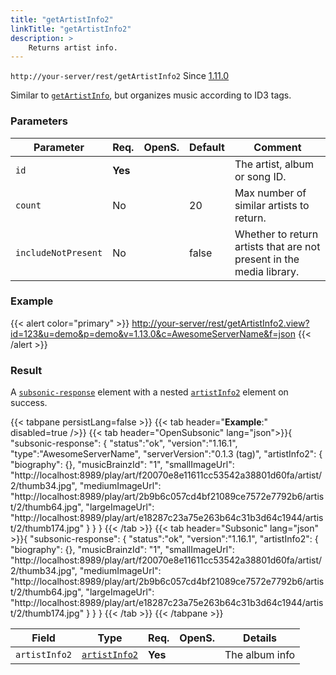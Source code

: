 ```yaml
---
title: "getArtistInfo2"
linkTitle: "getArtistInfo2"
description: >
    Returns artist info.
---
```


`http://your-server/rest/getArtistInfo2` Since [1.11.0](../../subsonic-versions)

Similar to [`getArtistInfo`](../getartistinfo), but organizes music according to ID3 tags.

### Parameters

| Parameter | Req. | OpenS. | Default | Comment |
| --- | --- | --- | --- | --- |
| `id` | **Yes** |  |    | The artist, album or song ID.  |
| `count` | No  || 20  | Max number of similar artists to return. |
| `includeNotPresent` | No  | | false | Whether to return artists that are not present in the media library. |

### Example

{{< alert color="primary" >}} <http://your-server/rest/getArtistInfo2.view?id=123&u=demo&p=demo&v=1.13.0&c=AwesomeServerName&f=json> {{< /alert >}}

### Result

A [`subsonic-response`](../../responses/subsonic-response) element with a nested [`artistInfo2`](../../responses/artistinfo2) element on success.

{{< tabpane persistLang=false >}}
{{< tab header="**Example**:" disabled=true />}}
{{< tab header="OpenSubsonic" lang="json">}}{
  "subsonic-response": {
    "status":"ok",
    "version":"1.16.1",
    "type":"AwesomeServerName",
    "serverVersion":"0.1.3 (tag)",
    "artistInfo2": {
        "biography": {},
        "musicBrainzId": "1",
        "smallImageUrl": "http://localhost:8989/play/art/f20070e8e11611cc53542a38801d60fa/artist/2/thumb34.jpg",
        "mediumImageUrl": "http://localhost:8989/play/art/2b9b6c057cd4bf21089ce7572e7792b6/artist/2/thumb64.jpg",
        "largeImageUrl": "http://localhost:8989/play/art/e18287c23a75e263b64c31b3d64c1944/artist/2/thumb174.jpg"
    }
  }
}
{{< /tab >}}
{{< tab header="Subsonic" lang="json" >}}{
  "subsonic-response": {
    "status":"ok",
    "version":"1.16.1",
    "artistInfo2": {
        "biography": {},
        "musicBrainzId": "1",
        "smallImageUrl": "http://localhost:8989/play/art/f20070e8e11611cc53542a38801d60fa/artist/2/thumb34.jpg",
        "mediumImageUrl": "http://localhost:8989/play/art/2b9b6c057cd4bf21089ce7572e7792b6/artist/2/thumb64.jpg",
        "largeImageUrl": "http://localhost:8989/play/art/e18287c23a75e263b64c31b3d64c1944/artist/2/thumb174.jpg"
    }
  }
}
{{< /tab >}}
{{< /tabpane >}}

| Field |  Type | Req. | OpenS. | Details |
| --- | --- | --- | --- | --- |
| `artistInfo2` | [`artistInfo2`](../../responses/artistinfo2)  | **Yes** |     | The album info |
